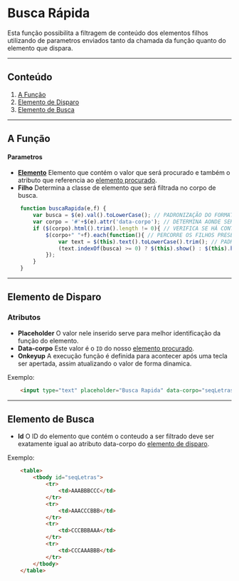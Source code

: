 # Busca Rápida

Esta função possibilita a filtragem de conteúdo dos elementos filhos utilizando de parametros enviados tanto da chamada da função quanto do elemento que dispara.

-------------------------------------------------------------------------------
## Conteúdo

1. [A Função](#a-função)
2. [Elemento de Disparo](#elemento-de-disparo)
3. [Elemento de Busca](#elemento-de-busca)

-------------------------------------------------------------------------------
## A Função

#### Parametros

* **[Elemento](#elemento-de-disparo)** Elemento que contém o valor que será procurado e também o atributo que referencia ao [elemento procurado](#elemento-de-busca).
* **Filho** Determina a classe de elemento que será filtrada no corpo de busca.

```javascript jquery
    function buscaRapida(e,f) {
        var busca = $(e).val().toLowerCase(); // PADRONIZAÇÃO DO FORMATO PARA MELHOR IDENTIFICAÇÃO
        var corpo = '#'+$(e).attr('data-corpo'); // DETERMINA AONDE SERÁ REALIZADA A FILTRAGEM
        if ($(corpo).html().trim().length != 0){ // VERIFICA SE HÁ CONTEÚDO REAL
            $(corpo+" "+f).each(function(){ // PERCORRE OS FILHOS PRESENTES NO CORPO
                var text = $(this).text().toLowerCase().trim(); // PADRONIZA O FORMATO PARA MELHOR IDENTIFICAÇÃO (PROCURA EM TODOS OS ELEMENTOS DO FILHO SEM DISTINÇÃO)
                (text.indexOf(busca) >= 0) ? $(this).show() : $(this).hide(); // ESCONDE O FILHO CASO NÃO HAJA CORRESPONDENCIA COM A BUSCA EM NENHUM MOMENTO
            }); 
        }
    }
```
-------------------------------------------------------------------------------
## Elemento de Disparo

### Atributos

* **Placeholder** O valor nele inserido serve para melhor identificação da função do elemento.
* **Data-corpo** Este valor é o `ID` do nosso [elemento procurado](#elemento-de-busca).
* **Onkeyup** A execução função é definida para acontecer após uma tecla ser apertada, assim atualizando o valor de forma dinamica.

Exemplo:
```html
    <input type="text" placeholder="Busca Rapida" data-corpo="seqLetras" onkeyup="buscaRapida($(this),'tr')">
```
-------------------------------------------------------------------------------
## Elemento de Busca
* **Id** O ID do elemento que contém o conteudo a ser filtrado deve ser exatamente igual ao atributo data-corpo do [elemento de disparo](#elemento-de-disparo).

Exemplo:
```html
    <table>
        <tbody id="seqLetras">
            <tr>
                <td>AAABBBCCC</td>
            </tr>
            <tr>
                <td>AAACCCBBB</td>
            </tr>
            <tr>
                <td>CCCBBBAAA</td>
            </tr>
            <tr>
                <td>CCCAAABBB</td>
            </tr>
        </tbody>
    </table>
```
